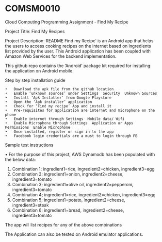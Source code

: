 # COMSM0010
Cloud Computing Programming Assignment - Find My Recipe

Project Title: Find My Recipes

Project Description: README
Find my Recipe’ is an Android app that helps the users to access cooking recipes on the internet based on ingredients list provided by the user. This Android application has been coupled with Amazon Web Services for the backend implementation.

This github repo contains the ‘Android’ package kit required for installing the application on Android mobile.

Step by step installation guide

	•	Download the apk file from the github location
	•	Enable ‘unknown sources’ under Settings  Security  Unknown Sources
	•	Install ‘Apk Installer’ from Google Playstore
	•	Open the ‘Apk installer’ application
	•	Check for ‘Find my recipe’ App and install it
	•	Pre-requisites for application are internet and microphone on the phone
	•	Enable internet through Settings  Mobile data/ Wifi
	•	Enable Microphone through Settings  Application or Apps  Permissions  Enable Microphone
	•	Once installed, register or sign in to the app
	•	Facebook login credentials are a must to login through FB

Sample test instructions

•	For the purpose of this project, AWS Dynamodb has been populated with the below data:

1. Combination 1; ingredient1=rice, ingredient2=chicken, ingredient3=egg
2. Combination 2; ingredient1=onion, ingredient2=cheese, ingredient3=tomato
3. Combination 3; ingredient1=olive oil, ingredient2=pepperoni, ingredient3=tomato
4. Combination 4; ingredient1=rice, ingredient2=chicken, ingredient3=egg
5. Combination 5; ingredient1=potato, ingredient2=cheese, ingredient3=steak
6. Combination 6; ingredient1=bread, ingredient2=cheese, ingredient3=tomato

The app will list recipes for any of the above combinations

The Application can also be tested on Android emulator applications.

